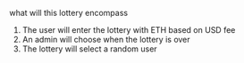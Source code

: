 what will this lottery encompass

1. The user will enter the lottery with ETH based on USD fee
2. An admin will choose when the lottery is over
3. The lottery will select a random user
